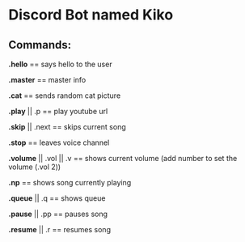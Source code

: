 # **Discord Bot named Kiko**


## Commands:

**.hello** == says hello to the user

**.master** == master info

**.cat** == sends random cat picture

**.play** || .p == play youtube url

**.skip** || .next == skips current song

**.stop** == leaves voice channel

**.volume** || .vol || .v == shows current volume (add number to set the volume (.vol 2))

**.np** == shows song currently playing

**.queue** || .q == shows queue

**.pause** || .pp == pauses song

**.resume** || .r == resumes song
